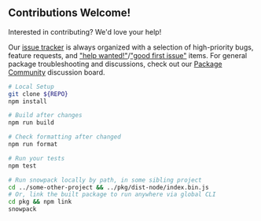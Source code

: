 
## Contributions Welcome!

Interested in contributing? We'd love your help! 

Our [issue tracker](https://github.com/pikapkg/snowpack/issues) is always organized with a selection of high-priority bugs, feature requests, and ["help wanted!"](https://github.com/pikapkg/snowpack/issues?q=is%3Aissue+is%3Aopen+label%3A%22help+wanted%22)/["good first issue"](https://github.com/pikapkg/snowpack/issues?q=is%3Aissue+is%3Aopen+label%3A%22good+first+issue%22) items. For general package troubleshooting and discussions, check out our [Package Community](https://www.pika.dev/npm/snowpack/discuss) discussion board.

```bash
# Local Setup
git clone ${REPO}
npm install
```

```bash
# Build after changes
npm run build
```

```bash
# Check formatting after changed
npm run format
```

```bash
# Run your tests
npm test
```

```bash
# Run snowpack locally by path, in some sibling project
cd ../some-other-project && ../pkg/dist-node/index.bin.js 
# Or, link the built package to run anywhere via global CLI
cd pkg && npm link
snowpack
```

